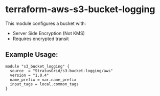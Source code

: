 # terraform-aws-s3-bucket-logging
This module configures a bucket with:
 - Server Side Encryption (Not KMS)
 - Requires encrypted transit
 
 ## Example Usage:
```
module "s3_bucket_logging" {
  source  = "StratusGrid/s3-bucket-logging/aws"
  version = "1.0.4"
  name_prefix = var.name_prefix
  input_tags = local.common_tags
}
```
